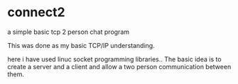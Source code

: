connect2
========

a simple basic tcp 2 person chat program


This was done as my basic TCP/IP understanding.

here i have used linuc socket programming libraries..
The basic idea is to create a server and a client and allow a two person communication between them.
